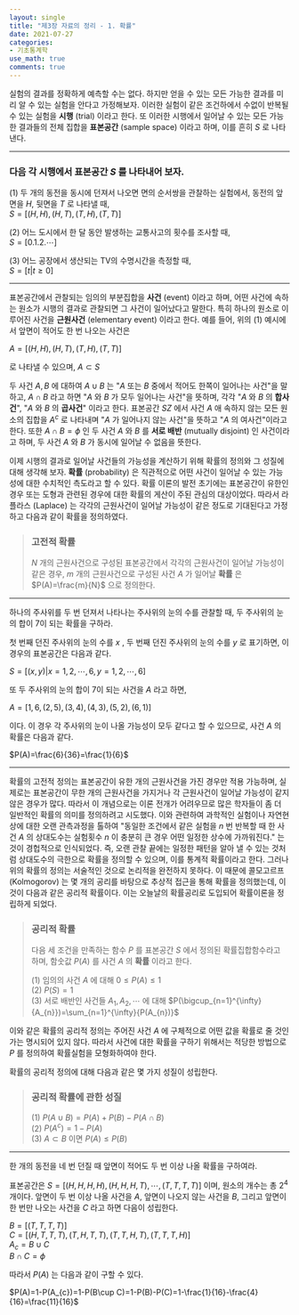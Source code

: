 ```yaml
---
layout: single
title: "제3장 자료의 정리 - 1. 확률"
date: 2021-07-27
categories: 
- 기초통계학
use_math: true
comments: true
---  
```

  
실험의 결과를 정확하게 예측할 수는 없다. 하지만 얻을 수 있는 모든 가능한 결과를 미리 알 수 있는 실험을 안다고 가정해보자. 이러한 실험이 같은 조건하에서 수없이 반복될 수 있는 실험을 **시행** (trial) 이라고 한다. 또 이러한 시행에서 일어날 수 있는 모든 가능한 결과들의 전체 집합을 **표본공간** (sample space) 이라고 하며, 이를 흔히 $S$ 로 나타낸다.  
  
---  
  
### 다음 각 시행에서 표본공간 $S$ 를 나타내어 보자.  
  
(1) 두 개의 동전을 동시에 던져서 나오면 면의 순서쌍을 관찰하는 실험에서, 동전의 앞면을 $H$, 뒷면을 $T$ 로 나타낼 때,  
$S={[(H, H), (H,T), (T, H), (T, T)]}$  
  
(2) 어느 도시에서 한 달 동안 발생하는 교통사고의 횟수를 조사할 때,  
$S={[0. 1. 2. \cdots]}$  
  
(3) 어느 공장에서 생산되는 TV의 수명시간을 측정할 때,  
$S={[t|t\geq0]}$  
  
---  
  
표본공간에서 관찰되는 임의의 부분집합을 **사건** (event) 이라고 하며, 어떤 사건에 속하는 원소가 시행의 결과로 관찰되면 그 사건이 일어났다고 말한다. 특히 하나의 원소로 이루어진 사건을 **근원사건** (elementary event) 이라고 한다. 예를 들어, 위의 (1) 예시에서 앞면이 적어도 한 번 나오는 사건은  
  
$A={[(H, H), (H, T), (T, H), (T, T)]}$  
  
로 나타낼 수 있으며, $A\subset S$  
  
두 사건 $A, B$ 에 대하여 $A\cup B$ 는 "$A$ 또는 $B$ 중에서 적어도 한쪽이 일어나는 사건"을 말하고, $A\cap B$ 라고 하면 "$A$ 와 $B$ 가 모두 일어나는 사건"을 뜻하며, 각각 "$A$ 와 $B$ 의 **합사건**", "$A$ 와 $B$ 의 **곱사건**" 이라고 한다. 표본공간 $SZ$ 에서 사건 $A$ 애 속하지 않는 모든 원소의 집합을 $A^{c}$ 로 나타내며 "$A$ 가 일어나지 않는 사건"을 뜻하고 "$A$ 의 여사건"이라고 한다. 또한 $A\cap B=\phi$ 인 두 사건 $A$ 와 $B$ 를 **서로 배반** (mutually disjoint) 인 사건이라고 하며, 두 사건 $A$ 와 $B$ 가 동시에 일어날 수 없음을 뜻한다.  
  
이제 시행의 결과로 일어날 사건들의 가능성을 계산하기 위해 확률의 정의와 그 성질에 대해 생각해 보자. **확률** (probability) 은 직관적으로 어떤 사건이 일어날 수 있는 가능성에 대한 수치적인 측도라고 할 수 있다. 확률 이론의 발전 초기에는 표본공간이 유한인 경우 또는 도형과 관련된 경우에 대한 확률의 게산이 주된 관심의 대상이었다. 따라서 라플라스 (Laplace) 는 각각의 근원사건이 일어날 가능성이 같은 정도로 기대된다고 가정하고 다음과 같이 확률을 정의하였다.  
  
> ### 고전적 확률  
> $N$ 개의 근원사건으로 구성된 표본공간에서 각각의 근원사건이 일어날 가능성이 같은 경우, $m$ 개의 근원사건으로 구성된 사건 $A$ 가 일어날 **확률** 은 $P(A)=\frac{m}{N}$ 으로 정의한다.  
  
---  
  
하나의 주사위를 두 번 던져서 나타나는 주사위의 눈의 수를 관찰할 때, 두 주사위의 눈의 합이 7이 되는 확률을 구하라.  
  
첫 번째 던진 주사위의 눈의 수를 $x$ , 두 번째 던진 주사위의 눈의 수를 $y$ 로 표기하면, 이 경우의 표본공간은 다음과 같다.  
  
$S=[{(x, y)|x=1, 2, \cdots, 6, y=1, 2, \cdots, 6}]$  
  
또 두 주사위의 눈의 합이 7이 되는 사건을 $A$ 라고 하면,  
  
$A=[{1, 6}, (2, 5), (3, 4), (4, 3), (5, 2), (6, 1)]$  
  
이다. 이 경우 각 주사위의 눈이 나올 가능성이 모두 같다고 할 수 있으므로, 사건 $A$ 의 확률은 다음과 같다.  
  
$P(A)=\frac{6}{36}=\frac{1}{6}$  
  
---  
  
확률의 고전적 정의는 표본공간이 유한 개의 근원사건을 가진 경우만 적용 가능하며, 실제로는 표본공간이 무한 개의 근원사건을 가지거나 각 근원사건이 일어날 가능성이 같지 않은 경우가 많다. 따라서 이 개념으로는 이론 전개가 어려우므로 많은 학자들이 좀 더 일반적인 확률의 의미를 정의하려고 시도했다. 이와 관련하여 과학적인 실험이나 자연현상에 대한 오랜 관측과정을 톨하여 "동일한 조건에서 같은 실험을 $n$ 번 반복할 때 한 사건 $A$ 의 상대도수는 실험횟수 $n$ 이 충분히 큰 경우 어떤 일정한 상수에 가까워진다." 는 것이 경헙적으로 인식되었다. 즉, 오랜 관찰 끝에는 일정한 패턴을 알아 낼 수 있는 것처럼 상대도수의 극한으로 확률을 정의할 수 있으며, 이를 통계적 확률이라고 한다. 그러나 위의 확률의 정의는 서술적인 것으로 논리적을 완전하지 못하다. 이 때문에 콜모고르프 (Kolmogorov) 는 몇 개의 공리를 바탕으로 추상적 접근을 통해 확률을 정의했는데, 이것이 다음과 같은 공리적 확률이다. 이는 오늘날의 확률공리로 도입되어 확률이론을 정립하게 되었다.  
  
> ### 공리적 확률  
> 다음 세 조건을 만족하는 함수 $P$ 를 표본공간 $S$ 에서 정의된 확률집합함수라고 하며, 함숫값 $P(A)$ 를 사건 $A$ 의 **확률** 이라고 한다.  
>   
> (1) 임의의 사건 $A$ 에 대해 $0\leq P(A)\leq 1$  
> (2) $P(S)=1$  
> (3) 서로 배반인 사건들 $A_{1}, A_{2}, \cdots$ 에 대해 $P(\bigcup_{n=1}^{\infty}{A_{n}})=\sum_{n=1}^{\infty}{P(A_{n})}$  
  
이와 같은 확률의 공리적 정의는 주어진 사건 $A$ 에 구체적으로 어떤 값을 확률로 줄 것인가는 명시되어 있지 않다. 따라서 사건에 대한 확률을 구하기 위해서는 적당한 방법으로 $P$ 를 정의하여 확률실험을 모형화하여야 한다.  
  
확률의 공리적 정의에 대해 다음과 같은 몇 가지 성질이 성립한다. 
  
> ### 공리적 확률에 관한 성질  
> (1) $P(A\cup B)=P(A)+P(B)-P(A\cap B)$  
> (2) $P(A^{c})=1-P(A)$  
> (3) $A\subset B$ 이면 $P(A)\leq P(B)$  
  
---  
  
한 개의 동전을 네 번 던질 때 앞면이 적어도 두 번 이상 나올 확률을 구하여라.  
  
표본공간은 $S=[{(H, H, H, H), (H, H, H, T), \cdots, (T, T, T, T)}]$ 이며, 원소의 개수는 총 $2^{4}$ 개이다. 앞면이 두 번 이상 나올 사건을 $A$, 앞면이 나오지 않는 사건을 $B$, 그리고 앞면이 한 번만 나오는 사건을 $C$ 라고 하면 다음이 성립한다.  
  
$B=[{(T, T, T, T)}]$  
$C=[{(H, T, T, T), (T, H, T, T), (T, T, H, T), (T, T, T, H)}]$  
$A_{c}=B\cup C$  
$B\cap C=\phi$  
  
따라서 $P(A)$ 는 다음과 같이 구할 수 있다.  
  
$P(A)=1-P(A_{c})=1-P(B\cup C)=1-P(B)-P(C)=1-\frac{1}{16}-\frac{4}{16}=\frac{11}{16}$